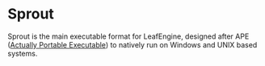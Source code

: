 # Sprout
Sprout is the main executable format for LeafEngine, designed after APE ([Actually Portable Executable](https://justine.lol/ape.html)) to natively run on Windows and UNIX based systems.
